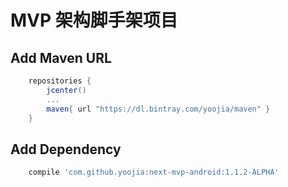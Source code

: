 # MVP 架构脚手架项目

## Add Maven URL

```gradle
    repositories {
        jcenter()
        ...
        maven{ url "https://dl.bintray.com/yoojia/maven" }
    }
```

## Add Dependency

```gradle
    compile 'com.github.yoojia:next-mvp-android:1.1.2-ALPHA'
```